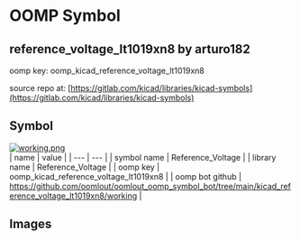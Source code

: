 # OOMP Symbol  
## reference_voltage_lt1019xn8  by arturo182  
  
oomp key: oomp_kicad_reference_voltage_lt1019xn8  
  
source repo at: [https://gitlab.com/kicad/libraries/kicad-symbols](https://gitlab.com/kicad/libraries/kicad-symbols)  
## Symbol  
  
[![working.png](working_600.png)](working.png)  
| name | value | 
| --- | --- | 
| symbol name | Reference_Voltage | 
| library name | Reference_Voltage | 
| oomp key | oomp_kicad_reference_voltage_lt1019xn8 | 
| oomp bot github | https://github.com/oomlout/oomlout_oomp_symbol_bot/tree/main/kicad_reference_voltage_lt1019xn8/working | 
## Images  
